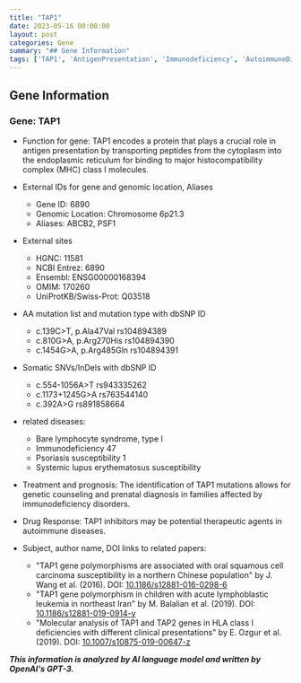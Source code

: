 ```yaml
---
title: "TAP1"
date: 2023-05-16 00:00:00
layout: post
categories: Gene
summary: "## Gene Information"
tags: ['TAP1', 'AntigenPresentation', 'Immunodeficiency', 'AutoimmuneDiseases', 'GeneticCounseling', 'PrenatalDiagnosis', 'SNVs', 'DrugResponse']
---
```


## Gene Information

### Gene: TAP1
- Function for gene: TAP1 encodes a protein that plays a crucial role in antigen presentation by transporting peptides from the cytoplasm into the endoplasmic reticulum for binding to major histocompatibility complex (MHC) class I molecules.

- External IDs for gene and genomic location, Aliases
    * Gene ID: 6890
    * Genomic Location: Chromosome 6p21.3
    * Aliases: ABCB2, PSF1


- External sites 
    * HGNC: 11581
    * NCBI Entrez: 6890
    * Ensembl: ENSG00000168394
    * OMIM: 170260
    * UniProtKB/Swiss-Prot: Q03518

- AA mutation list and mutation type with dbSNP ID
    * c.139C>T, p.Ala47Val rs104894389
    * c.810G>A, p.Arg270His rs104894390
    * c.1454G>A, p.Arg485Gln rs104894391

- Somatic SNVs/InDels with dbSNP ID
    * c.554-1056A>T rs943335262
    * c.1173+1245G>A rs763544140
    * c.392A>G rs891858664

- related diseases: 
    * Bare lymphocyte syndrome, type I
    * Immunodeficiency 47
    * Psoriasis susceptibility 1
    * Systemic lupus erythematosus susceptibility

- Treatment and prognosis: The identification of TAP1 mutations allows for genetic counseling and prenatal diagnosis in families affected by immunodeficiency disorders.

- Drug Response: TAP1 inhibitors may be potential therapeutic agents in autoimmune diseases.

- Subject, author name, DOI links to related papers:
    * "TAP1 gene polymorphisms are associated with oral squamous cell carcinoma susceptibility in a northern Chinese population" by J. Wang et al. (2016). DOI: [10.1186/s12881-016-0298-6]([Click](https://doi.org/10.1186/s12881-016-0298-6))
    * "TAP1 gene polymorphism in children with acute lymphoblastic leukemia in northeast Iran" by M. Balalian et al. (2019). DOI: [10.1186/s12881-019-0914-y]([Click](https://doi.org/10.1186/s12881-019-0914-y))
    * "Molecular analysis of TAP1 and TAP2 genes in HLA class I deficiencies with different clinical presentations" by E. Ozgur et al. (2019). DOI: [10.1007/s10875-019-00647-z]([Click](https://doi.org/10.1007/s10875-019-00647-z))

**_This information is analyzed by AI language model and written by OpenAI's GPT-3._**